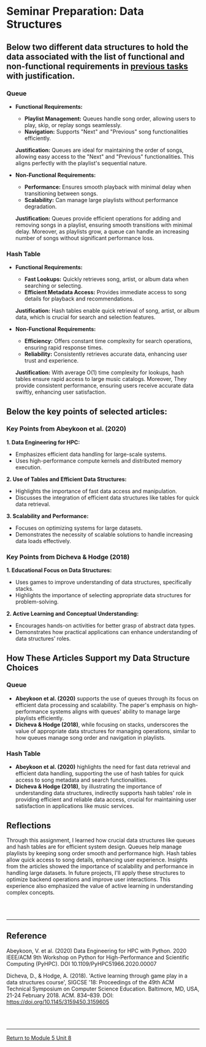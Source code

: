 # Seminar Preparation: Data Structures

## Below two different data structures to hold the data associated with the list of functional and non-functional requirements in [previous tasks](SEPM_Unit03_Activity.md) with justification. 

### Queue
 - **Functional Requirements:**
    - **Playlist Management:** Queues handle song order, allowing users to play, skip, or replay songs seamlessly.
    - **Navigation:** Supports "Next" and "Previous" song functionalities efficiently.
   
   **Justification:** Queues are ideal for maintaining the order of songs, allowing easy access to the "Next" and "Previous" functionalities. This aligns perfectly with the playlist's sequential nature.
   
 - **Non-Functional Requirements:**
    - **Performance:** Ensures smooth playback with minimal delay when transitioning between songs.
    - **Scalability:** Can manage large playlists without performance degradation.

   **Justification:** Queues provide efficient operations for adding and removing songs in a playlist, ensuring smooth transitions with minimal delay.  Moreover, as playlists grow, a queue can handle an increasing number of songs without significant performance loss.
      
### Hash Table
 - **Functional Requirements:**
   - **Fast Lookups:** Quickly retrieves song, artist, or album data when searching or selecting.
   - **Efficient Metadata Access:** Provides immediate access to song details for playback and recommendations.
  
   **Justification:** Hash tables enable quick retrieval of song, artist, or album data, which is crucial for search and selection features.

   
 - **Non-Functional Requirements:**
   - **Efficiency:** Offers constant time complexity for search operations, ensuring rapid response times.
   - **Reliability:** Consistently retrieves accurate data, enhancing user trust and experience.

   **Justification:** With average O(1) time complexity for lookups, hash tables ensure rapid access to large music catalogs.  Moreover, They provide consistent performance, ensuring users receive accurate data swiftly, enhancing user satisfaction.

## Below the key points of selected articles:

### Key Points from Abeykoon et al. (2020)
**1. Data Engineering for HPC:**
 - Emphasizes efficient data handling for large-scale systems.
 - Uses high-performance compute kernels and distributed memory execution.

**2. Use of Tables and Efficient Data Structures:**
 - Highlights the importance of fast data access and manipulation.
 - Discusses the integration of efficient data structures like tables for quick data retrieval.

**3. Scalability and Performance:**
 - Focuses on optimizing systems for large datasets.
 - Demonstrates the necessity of scalable solutions to handle increasing data loads effectively.

### Key Points from Dicheva & Hodge (2018)
**1. Educational Focus on Data Structures:**
 - Uses games to improve understanding of data structures, specifically stacks.
 - Highlights the importance of selecting appropriate data structures for problem-solving.

**2. Active Learning and Conceptual Understanding:**
 - Encourages hands-on activities for better grasp of abstract data types.
 - Demonstrates how practical applications can enhance understanding of data structures’ roles.


## How These Articles Support my Data Structure Choices
### Queue
 - **Abeykoon et al. (2020)** supports the use of queues through its focus on efficient data processing and scalability. The paper's emphasis on high-performance systems aligns with queues' ability to manage large playlists efficiently.
 - **Dicheva & Hodge (2018)**, while focusing on stacks, underscores the value of appropriate data structures for managing operations, similar to how queues manage song order and navigation in playlists.

### Hash Table
 - **Abeykoon et al. (2020)** highlights the need for fast data retrieval and efficient data handling, supporting the use of hash tables for quick access to song metadata and search functionalities.
 - **Dicheva & Hodge (2018)**, by illustrating the importance of understanding data structures, indirectly supports hash tables' role in providing efficient and reliable data access, crucial for maintaining user satisfaction in applications like music services.


## Reflections
Through this assignment, I learned how crucial data structures like queues and hash tables are for efficient system design. Queues help manage playlists by keeping song order smooth and performance high. Hash tables allow quick access to song details, enhancing user experience. Insights from the articles showed the importance of scalability and performance in handling large datasets. In future projects, I'll apply these structures to optimize backend operations and improve user interactions. This experience also emphasized the value of active learning in understanding complex concepts.

<br><br>

---

## Reference
Abeykoon, V. et al. (2020) Data Engineering for HPC with Python. 2020 IEEE/ACM 9th Workshop on Python for High-Performance and Scientific Computing (PyHPC). DOI 10.1109/PyHPC51966.2020.00007

Dicheva, D., & Hodge, A. (2018). 'Active learning through game play in a data structures course', SIGCSE '18: Proceedings of the 49th ACM Technical Symposium on Computer Science Education. Baltimore, MD, USA, 21-24 February 2018. ACM. 834–839. DOI: https://doi.org/10.1145/3159450.3159605

<br><br>

---

[Return to Module 5 Unit 8](SEPM_Unit08.md)
